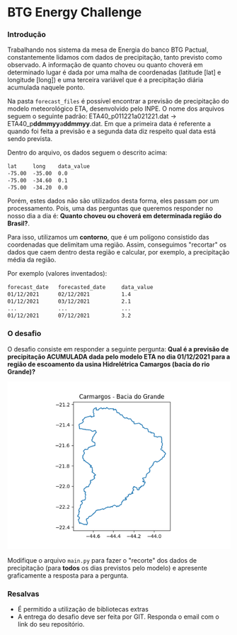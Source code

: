 # BTG Energy Challenge
### Introdução
Trabalhando nos sistema da mesa de Energia do banco BTG Pactual, constantemente lidamos com dados de precipitação, tanto previsto como observado.
A informação de quanto choveu ou quanto choverá em determinado lugar é dada por uma malha de coordenadas
(latitude [lat] e longitude [long]) e uma terceira variável que é a precipitação diária acumulada naquele ponto.

Na pasta `forecast_files` é possível encontrar a previsão de precipitação do modelo meteorológico ETA, desenvolvido pelo INPE.
O nome dos arquivos seguem o seguinte padrão: ETA40_p011221a021221.dat -> ETA40_p**ddmmyy**a**ddmmyy**.dat.
Em que a primeira data é referente a quando foi feita a previsão e a segunda data diz respeito qual data está sendo prevista.

Dentro do arquivo, os dados seguem o descrito acima:
```
lat     long    data_value
-75.00  -35.00  0.0
-75.00  -34.60  0.1
-75.00  -34.20  0.0
```

Porém, estes dados não são utilizados desta forma, eles passam por um processamento. Pois, uma das perguntas que queremos
responder no nosso dia a dia é: **Quanto choveu ou choverá em determinada região do Brasil?**.

Para isso, utilizamos um **contorno**, que é um polígono consistido das coordenadas que delimitam uma região.
Assim, conseguimos "recortar" os dados que caem dentro desta região e calcular, por exemplo, a precipitação média da região.

Por exemplo (valores inventados):
```
forecast_date   forecasted_date     data_value
01/12/2021      02/12/2021          1.4
01/12/2021      03/12/2021          2.1
...             ...                 ...
01/12/2021      07/12/2021          3.2
```


### O desafio
O desafio consiste em responder a seguinte pergunta: **Qual é a previsão de precipitação ACUMULADA dada pelo modelo ETA no dia 01/12/2021 para a região de escoamento da usina Hidrelétrica Camargos (bacia do rio Grande)?**

![Contorno de Camargos [Grande]](Contour_Camargos_Grande.png "Contorno de Carmargos")

Modifique o arquivo `main.py` para fazer o "recorte" dos dados de precipitação (para **todos** os dias previstos pelo modelo) e
apresente graficamente a resposta para a pergunta.


### Resalvas
- É permitido a utilização de bibliotecas extras
- A entrega do desafio deve ser feita por GIT. Responda o email com o link do seu repositório.